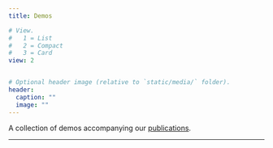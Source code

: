 ```yaml
---
title: Demos

# View.
#   1 = List
#   2 = Compact
#   3 = Card
view: 2


# Optional header image (relative to `static/media/` folder).
header:
  caption: ""
  image: ""
---
```


A collection of demos accompanying our [publications](/publication).

--------------------------------------

<!-- ## [:violin: Soft Onset Annotation of String Quartet Recordings :musical_score:](/demos/soft_onset_annotation.html)
String quartet is a predominant chamber ensemble in classical music. Instruments in the string quartet typically include two violins, viola, and cello. String quartet music is nonrepetitive and strongly expressive. From both, music information retrieval and music perception perspectives this makes it a complex musical genre to analyse and interpret. In this study we investiage the perceptual differences in how people annotate sting quartet recordings. Check out the demo [:point_right: here.](/demos/soft_onset_annotation.html)  -->

